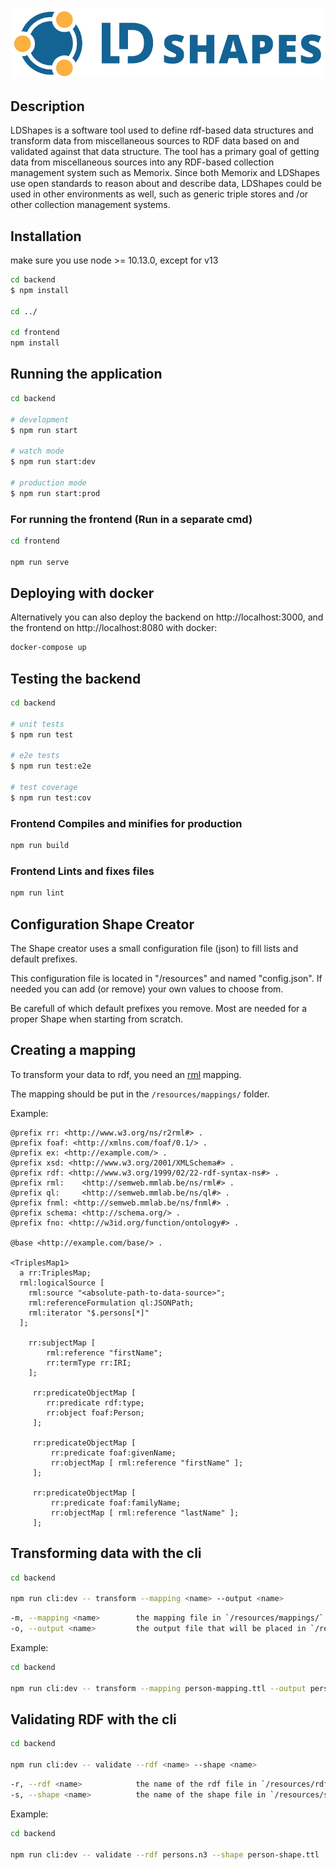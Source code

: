 ![LDShapes Logo](frontend/public/ldshapes-logo-light.png?raw=true "")

## Description

LDShapes is a software tool used to define rdf-based data structures and transform data from miscellaneous sources to RDF data based on and validated against that data structure. The tool has a primary goal of getting data from miscellaneous sources into any RDF-based collection management system such as Memorix. Since both Memorix and LDShapes use open standards to reason about and describe data, LDShapes could be used in other environments as well, such as generic triple stores and /or other collection management systems.

## Installation

make sure you use node >= 10.13.0, except for v13

```bash
cd backend
$ npm install

cd ../

cd frontend
npm install
```

## Running the application

```bash
cd backend

# development
$ npm run start

# watch mode
$ npm run start:dev

# production mode
$ npm run start:prod
```

### For running the frontend (Run in a separate cmd)
```bash
cd frontend

npm run serve
```

## Deploying with docker

Alternatively you can also deploy the backend on http://localhost:3000, and the frontend on http://localhost:8080 with docker:

```bash
docker-compose up
```

## Testing the backend

```bash
cd backend

# unit tests
$ npm run test

# e2e tests
$ npm run test:e2e

# test coverage
$ npm run test:cov
```

### Frontend Compiles and minifies for production
```bash
npm run build
```

### Frontend Lints and fixes files
```bash
npm run lint
```

## Configuration Shape Creator

The Shape creator uses a small configuration file (json) to fill lists and default prefixes.

This configuration file is located in "/resources" and named "config.json". 
If needed you can add (or remove) your own values to choose from.

Be carefull of which default prefixes you remove. Most are needed for a proper Shape when starting from scratch.

## Creating a mapping
To transform your data to rdf, you need an [rml](https://rml.io/specs/rml/) mapping.

The mapping should be put in the `/resources/mappings/` folder.

Example:
```turtle
@prefix rr: <http://www.w3.org/ns/r2rml#> .
@prefix foaf: <http://xmlns.com/foaf/0.1/> .
@prefix ex: <http://example.com/> .
@prefix xsd: <http://www.w3.org/2001/XMLSchema#> .
@prefix rdf: <http://www.w3.org/1999/02/22-rdf-syntax-ns#> .
@prefix rml:    <http://semweb.mmlab.be/ns/rml#> .
@prefix ql:     <http://semweb.mmlab.be/ns/ql#> .
@prefix fnml: <http://semweb.mmlab.be/ns/fnml#> .
@prefix schema: <http://schema.org/> .
@prefix fno: <http://w3id.org/function/ontology#> .

@base <http://example.com/base/> .

<TriplesMap1>
  a rr:TriplesMap;
  rml:logicalSource [
    rml:source "<absolute-path-to-data-source>";
    rml:referenceFormulation ql:JSONPath;
    rml:iterator "$.persons[*]"
  ];
    
    rr:subjectMap [ 
        rml:reference "firstName";
        rr:termType rr:IRI;
    ];
    
     rr:predicateObjectMap [
     	rr:predicate rdf:type;
     	rr:object foaf:Person;
     ];

     rr:predicateObjectMap [
         rr:predicate foaf:givenName;
         rr:objectMap [ rml:reference "firstName" ];
     ];
    
     rr:predicateObjectMap [
         rr:predicate foaf:familyName;
         rr:objectMap [ rml:reference "lastName" ];
     ];
```

## Transforming data with the cli

```bash
cd backend

npm run cli:dev -- transform --mapping <name> --output <name>
```

```bash
-m, --mapping <name>        the mapping file in `/resources/mappings/`
-o, --output <name>         the output file that will be placed in `/resources/rdf/`
```

Example:
```bash
cd backend

npm run cli:dev -- transform --mapping person-mapping.ttl --output persons.n3
```
## Validating RDF with the cli
```bash
cd backend

npm run cli:dev -- validate --rdf <name> --shape <name>
```

```bash
-r, --rdf <name>            the name of the rdf file in `/resources/rdf/`
-s, --shape <name>          the name of the shape file in `/resources/shapes/`
```

Example:
```bash
cd backend

npm run cli:dev -- validate --rdf persons.n3 --shape person-shape.ttl
```
